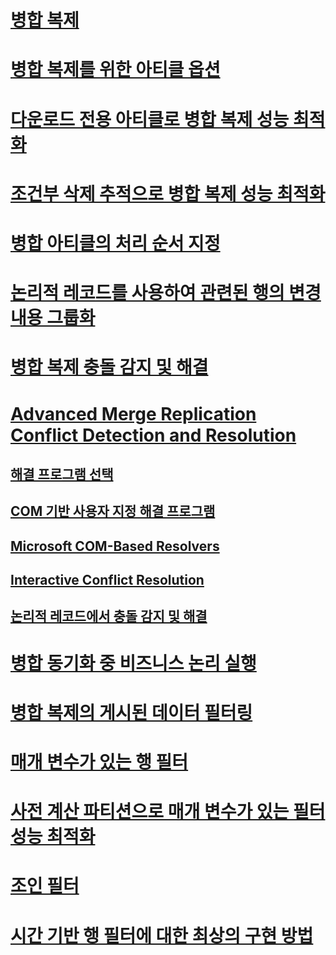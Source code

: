 # [병합 복제](merge-replication.md)
# [병합 복제를 위한 아티클 옵션](article-options-for-merge-replication.md)
# [다운로드 전용 아티클로 병합 복제 성능 최적화](optimize-merge-replication-performance-with-download-only-articles.md)
# [조건부 삭제 추적으로 병합 복제 성능 최적화](optimize-merge-replication-performance-with-conditional-delete-tracking.md)
# [병합 아티클의 처리 순서 지정](specify-the-processing-order-of-merge-articles.md)
# [논리적 레코드를 사용하여 관련된 행의 변경 내용 그룹화](group-changes-to-related-rows-with-logical-records.md)
# [병합 복제 충돌 감지 및 해결](advanced-merge-replication-resolve-merge-replication-conflicts.md)
# [Advanced Merge Replication Conflict Detection and Resolution](advanced-merge-replication-conflict-detection-and-resolution.md)
## [해결 프로그램 선택](advanced-merge-replication-conflict-choose-a-resolver.md)
## [COM 기반 사용자 지정 해결 프로그램](advanced-merge-replication-conflict-com-based-custom-resolvers.md)
## [Microsoft COM-Based Resolvers](advanced-merge-replication-conflict-com-based-resolvers.md)
## [Interactive Conflict Resolution](advanced-merge-replication-conflict-interactive-resolution.md)
## [논리적 레코드에서 충돌 감지 및 해결](advanced-merge-replication-conflict-resolving-in-logical-record.md)
# [병합 동기화 중 비즈니스 논리 실행](execute-business-logic-during-merge-synchronization.md)
# [병합 복제의 게시된 데이터 필터링](filter-published-data-for-merge-replication.md)
# [매개 변수가 있는 행 필터](parameterized-filters-parameterized-row-filters.md)
# [사전 계산 파티션으로 매개 변수가 있는 필터 성능 최적화](parameterized-filters-optimize-for-precomputed-partitions.md)
# [조인 필터](join-filters.md)
# [시간 기반 행 필터에 대한 최상의 구현 방법](best-practices-for-time-based-row-filters.md)

